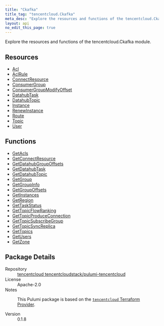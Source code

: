 ```yaml
---
title: "Ckafka"
title_tag: "tencentcloud.Ckafka"
meta_desc: "Explore the resources and functions of the tencentcloud.Ckafka module."
layout: api
no_edit_this_page: true
---
```


<!-- WARNING: this file was generated by Pulumi Docs Generator. -->
<!-- Do not edit by hand unless you're certain you know what you are doing! -->

Explore the resources and functions of the tencentcloud.Ckafka module.

<h2 id="resources">Resources</h2>
<ul class="api">
    <li><a href="acl/" title="Acl"><span class="api-symbol api-symbol--resource"></span>Acl</a></li>
    <li><a href="aclrule/" title="AclRule"><span class="api-symbol api-symbol--resource"></span>AclRule</a></li>
    <li><a href="connectresource/" title="ConnectResource"><span class="api-symbol api-symbol--resource"></span>ConnectResource</a></li>
    <li><a href="consumergroup/" title="ConsumerGroup"><span class="api-symbol api-symbol--resource"></span>ConsumerGroup</a></li>
    <li><a href="consumergroupmodifyoffset/" title="ConsumerGroupModifyOffset"><span class="api-symbol api-symbol--resource"></span>ConsumerGroupModifyOffset</a></li>
    <li><a href="datahubtask/" title="DatahubTask"><span class="api-symbol api-symbol--resource"></span>DatahubTask</a></li>
    <li><a href="datahubtopic/" title="DatahubTopic"><span class="api-symbol api-symbol--resource"></span>DatahubTopic</a></li>
    <li><a href="instance/" title="Instance"><span class="api-symbol api-symbol--resource"></span>Instance</a></li>
    <li><a href="renewinstance/" title="RenewInstance"><span class="api-symbol api-symbol--resource"></span>RenewInstance</a></li>
    <li><a href="route/" title="Route"><span class="api-symbol api-symbol--resource"></span>Route</a></li>
    <li><a href="topic/" title="Topic"><span class="api-symbol api-symbol--resource"></span>Topic</a></li>
    <li><a href="user/" title="User"><span class="api-symbol api-symbol--resource"></span>User</a></li>
</ul>

<h2 id="functions">Functions</h2>
<ul class="api">
    <li><a href="getacls/" title="GetAcls"><span class="api-symbol api-symbol--function"></span>GetAcls</a></li>
    <li><a href="getconnectresource/" title="GetConnectResource"><span class="api-symbol api-symbol--function"></span>GetConnectResource</a></li>
    <li><a href="getdatahubgroupoffsets/" title="GetDatahubGroupOffsets"><span class="api-symbol api-symbol--function"></span>GetDatahubGroupOffsets</a></li>
    <li><a href="getdatahubtask/" title="GetDatahubTask"><span class="api-symbol api-symbol--function"></span>GetDatahubTask</a></li>
    <li><a href="getdatahubtopic/" title="GetDatahubTopic"><span class="api-symbol api-symbol--function"></span>GetDatahubTopic</a></li>
    <li><a href="getgroup/" title="GetGroup"><span class="api-symbol api-symbol--function"></span>GetGroup</a></li>
    <li><a href="getgroupinfo/" title="GetGroupInfo"><span class="api-symbol api-symbol--function"></span>GetGroupInfo</a></li>
    <li><a href="getgroupoffsets/" title="GetGroupOffsets"><span class="api-symbol api-symbol--function"></span>GetGroupOffsets</a></li>
    <li><a href="getinstances/" title="GetInstances"><span class="api-symbol api-symbol--function"></span>GetInstances</a></li>
    <li><a href="getregion/" title="GetRegion"><span class="api-symbol api-symbol--function"></span>GetRegion</a></li>
    <li><a href="gettaskstatus/" title="GetTaskStatus"><span class="api-symbol api-symbol--function"></span>GetTaskStatus</a></li>
    <li><a href="gettopicflowranking/" title="GetTopicFlowRanking"><span class="api-symbol api-symbol--function"></span>GetTopicFlowRanking</a></li>
    <li><a href="gettopicproduceconnection/" title="GetTopicProduceConnection"><span class="api-symbol api-symbol--function"></span>GetTopicProduceConnection</a></li>
    <li><a href="gettopicsubscribegroup/" title="GetTopicSubscribeGroup"><span class="api-symbol api-symbol--function"></span>GetTopicSubscribeGroup</a></li>
    <li><a href="gettopicsyncreplica/" title="GetTopicSyncReplica"><span class="api-symbol api-symbol--function"></span>GetTopicSyncReplica</a></li>
    <li><a href="gettopics/" title="GetTopics"><span class="api-symbol api-symbol--function"></span>GetTopics</a></li>
    <li><a href="getusers/" title="GetUsers"><span class="api-symbol api-symbol--function"></span>GetUsers</a></li>
    <li><a href="getzone/" title="GetZone"><span class="api-symbol api-symbol--function"></span>GetZone</a></li>
</ul>

<h2 id="package-details">Package Details</h2>
<dl class="package-details">
	<dt>Repository</dt>
	<dd><a href="https://github.com/tencentcloudstack/pulumi-tencentcloud">tencentcloud tencentcloudstack/pulumi-tencentcloud</a></dd>
	<dt>License</dt>
	<dd>Apache-2.0</dd>
	<dt>Notes</dt>
	<dd><p>This Pulumi package is based on the <a href="https://github.com/tencentcloudstack/terraform-provider-tencentcloud"><code>tencentcloud</code> Terraform Provider</a>.</p>
</dd>
	<dt>Version</dt>
	<dd>0.1.8</dd>
</dl>

